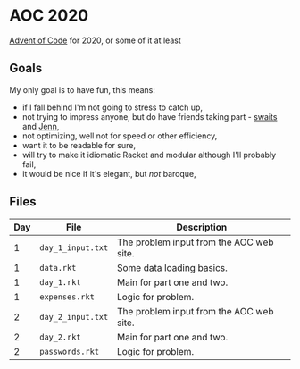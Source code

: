 # AOC 2020
[Advent of Code](https://adventofcode.com/2020) for 2020, or some of it at least

## Goals

My only goal is to have fun, this means:

* if I fall behind I'm not going to stress to catch up,
* not trying to impress anyone, but do have friends taking part - 
  [swaits](https://git.sr.ht/~swaits/aoc2020/tree/master) and 
  [Jenn](https://github.com/jenndox/AoC),
* not optimizing, well not for speed or other efficiency,
* want it to be readable for sure,
* will try to make it idiomatic Racket and modular although I'll probably fail,
* it would be nice if it's elegant, but *not* baroque,

## Files

| Day | File | Description |
| --- | --------- | ------ |
| 1   | `day_1_input.txt` | The problem input from the AOC web site. |
| 1   | `data.rkt` | Some data loading basics. |
| 1   | `day_1.rkt` | Main for part one and two. |
| 1   | `expenses.rkt` | Logic for problem. |
| 2   | `day_2_input.txt` | The problem input from the AOC web site. |
| 2   | `day_2.rkt` | Main for part one and two. |
| 2   | `passwords.rkt` | Logic for problem. |
